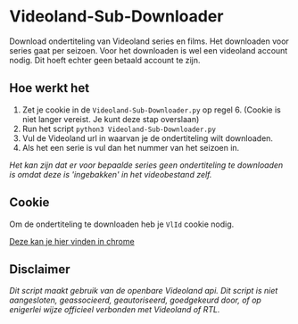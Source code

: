 # Videoland-Sub-Downloader
Download ondertiteling van Videoland series en films. Het downloaden voor series gaat per seizoen.
Voor het downloaden is wel een videoland account nodig. Dit hoeft echter geen betaald account te zijn.


## Hoe werkt het
1. Zet je cookie in de `Videoland-Sub-Downloader.py` op regel 6. (Cookie is niet langer vereist. Je kunt deze stap overslaan)
2. Run het script `python3 Videoland-Sub-Downloader.py`
3. Vul de Videoland url in waarvan je de ondertiteling wilt downloaden.
4. Als het een serie is vul dan het nummer van het seizoen in.


*Het kan zijn dat er voor bepaalde series geen ondertiteling te downloaden is omdat deze is 'ingebakken' in het videobestand zelf.*

## Cookie
Om de ondertiteling te downloaden heb je `VlId` cookie nodig.

[Deze kan je hier vinden in chrome](https://thisinterestsme.com/modifying-cookies-developer-tools/)



## Disclaimer
*Dit script maakt gebruik van de openbare Videoland api. Dit script is niet aangesloten, geassocieerd, geautoriseerd, goedgekeurd door, of op enigerlei wijze officieel verbonden met Videoland of RTL.*
